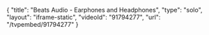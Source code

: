 {
    "title": "Beats Audio - Earphones and Headphones",
    "type": "solo",
    "layout": "iframe-static",
    "videoId": "91794277",
    "url": "\/tvpembed\/91794277"
}